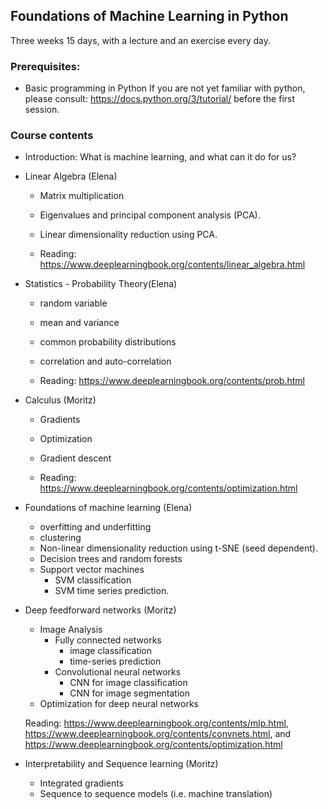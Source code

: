 ## Foundations of Machine Learning in Python
Three weeks 15 days, with a lecture and an exercise every day.

### Prerequisites:
- Basic programming in Python
    If you are not yet familiar with python, please consult:
    https://docs.python.org/3/tutorial/
    before the first session.

### Course contents
- Introduction: What is machine learning, and what can it do for us?

- Linear Algebra (Elena)
    - Matrix multiplication
    - Eigenvalues and principal component analysis (PCA).
    - Linear dimensionality reduction using PCA.

    - Reading: https://www.deeplearningbook.org/contents/linear_algebra.html

- Statistics - Probability Theory(Elena)
    - random variable
    - mean and variance
    - common probability distributions
    - correlation and auto-correlation

    - Reading: https://www.deeplearningbook.org/contents/prob.html

- Calculus (Moritz)
    - Gradients
    - Optimization
    - Gradient descent

    - Reading: https://www.deeplearningbook.org/contents/optimization.html

- Foundations of machine learning (Elena)
    - overfitting and underfitting
    - clustering
    - Non-linear dimensionality reduction using t-SNE (seed dependent).
    - Decision trees and random forests
    - Support vector machines
        - SVM classification
        - SVM time series prediction.

- Deep feedforward networks (Moritz)
    - Image Analysis
        - Fully connected networks
            - image classification
            - time-series prediction
        - Convolutional neural networks
            - CNN for image classification
            - CNN for image segmentation
    - Optimization for deep neural networks

    Reading: https://www.deeplearningbook.org/contents/mlp.html,
    https://www.deeplearningbook.org/contents/convnets.html, and
    https://www.deeplearningbook.org/contents/optimization.html


- Interpretability and Sequence learning (Moritz) 
    - Integrated gradients
    - Sequence to sequence models (i.e. machine translation)


